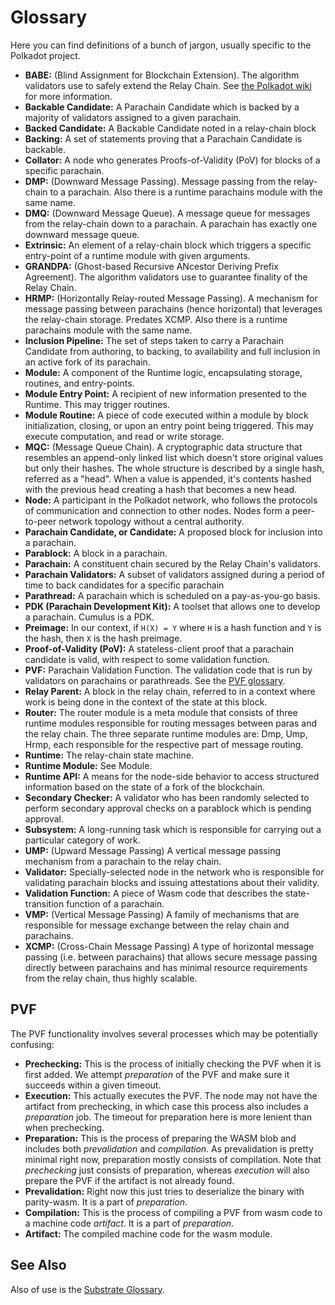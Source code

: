 # Glossary

Here you can find definitions of a bunch of jargon, usually specific to the Polkadot project.

- **BABE:** (Blind Assignment for Blockchain Extension). The algorithm validators use to safely extend the Relay Chain. See [the Polkadot wiki][0] for more information.
- **Backable Candidate:** A Parachain Candidate which is backed by a majority of validators assigned to a given parachain.
- **Backed Candidate:** A Backable Candidate noted in a relay-chain block
- **Backing:** A set of statements proving that a Parachain Candidate is backable.
- **Collator:** A node who generates Proofs-of-Validity (PoV) for blocks of a specific parachain.
- **DMP:** (Downward Message Passing). Message passing from the relay-chain to a parachain. Also there is a runtime parachains module with the same name.
- **DMQ:** (Downward Message Queue). A message queue for messages from the relay-chain down to a parachain. A parachain has
exactly one downward message queue.
- **Extrinsic:** An element of a relay-chain block which triggers a specific entry-point of a runtime module with given arguments.
- **GRANDPA:** (Ghost-based Recursive ANcestor Deriving Prefix Agreement). The algorithm validators use to guarantee finality of the Relay Chain.
- **HRMP:** (Horizontally Relay-routed Message Passing). A mechanism for message passing between parachains (hence horizontal) that leverages the relay-chain storage. Predates XCMP. Also there is a runtime parachains module with the same name.
- **Inclusion Pipeline:** The set of steps taken to carry a Parachain Candidate from authoring, to backing, to availability and full inclusion in an active fork of its parachain.
- **Module:** A component of the Runtime logic, encapsulating storage, routines, and entry-points.
- **Module Entry Point:** A recipient of new information presented to the Runtime. This may trigger routines.
- **Module Routine:** A piece of code executed within a module by block initialization, closing, or upon an entry point being triggered. This may execute computation, and read or write storage.
- **MQC:** (Message Queue Chain). A cryptographic data structure that resembles an append-only linked list which doesn't store original values but only their hashes. The whole structure is described by a single hash, referred as a "head". When a value is appended, it's contents hashed with the previous head creating a hash that becomes a new head.
- **Node:** A participant in the Polkadot network, who follows the protocols of communication and connection to other nodes. Nodes form a peer-to-peer network topology without a central authority.
- **Parachain Candidate, or Candidate:** A proposed block for inclusion into a parachain.
- **Parablock:** A block in a parachain.
- **Parachain:** A constituent chain secured by the Relay Chain's validators.
- **Parachain Validators:** A subset of validators assigned during a period of time to back candidates for a specific parachain
- **Parathread:** A parachain which is scheduled on a pay-as-you-go basis.
- **PDK (Parachain Development Kit):** A toolset that allows one to develop a parachain. Cumulus is a PDK.
- **Preimage:** In our context, if `H(X) = Y` where `H` is a hash function and `Y` is the hash, then `X` is the hash preimage.
- **Proof-of-Validity (PoV):** A stateless-client proof that a parachain candidate is valid, with respect to some validation function.
- **PVF:** Parachain Validation Function. The validation code that is run by validators on parachains or parathreads. See the [PVF glossary][1].
- **Relay Parent:** A block in the relay chain, referred to in a context where work is being done in the context of the state at this block.
- **Router:** The router module is a meta module that consists of three runtime modules responsible for routing messages between paras and the relay chain. The three separate runtime modules are: Dmp, Ump, Hrmp, each responsible for the respective part of message routing.
- **Runtime:** The relay-chain state machine.
- **Runtime Module:** See Module.
- **Runtime API:** A means for the node-side behavior to access structured information based on the state of a fork of the blockchain.
- **Secondary Checker:** A validator who has been randomly selected to perform secondary approval checks on a parablock which is pending approval.
- **Subsystem:** A long-running task which is responsible for carrying out a particular category of work.
- **UMP:** (Upward Message Passing) A vertical message passing mechanism from a parachain to the relay chain.
- **Validator:** Specially-selected node in the network who is responsible for validating parachain blocks and issuing attestations about their validity.
- **Validation Function:** A piece of Wasm code that describes the state-transition function of a parachain.
- **VMP:** (Vertical Message Passing) A family of mechanisms that are responsible for message exchange between the relay chain and parachains.
- **XCMP:** (Cross-Chain Message Passing) A type of horizontal message passing (i.e. between parachains) that allows secure message passing directly between parachains and has minimal resource requirements from the relay chain, thus highly scalable.

## PVF

The PVF functionality involves several processes which may be potentially
confusing:

- **Prechecking:** This is the process of initially checking the PVF when it is
  first added. We attempt *preparation* of the PVF and make sure it succeeds
  within a given timeout.
- **Execution:** This actually executes the PVF. The node may not have the
  artifact from prechecking, in which case this process also includes a
  *preparation* job. The timeout for preparation here is more lenient than when
  prechecking.
- **Preparation:** This is the process of preparing the WASM blob and includes
  both *prevalidation* and *compilation*. As prevalidation is pretty minimal
  right now, preparation mostly consists of compilation. Note that *prechecking*
  just consists of preparation, whereas *execution* will also prepare the PVF if
  the artifact is not already found.
- **Prevalidation:** Right now this just tries to deserialize the binary with
  parity-wasm. It is a part of *preparation*.
- **Compilation:** This is the process of compiling a PVF from wasm code to
  a machine code *artifact*. It is a part of *preparation*.
- **Artifact:** The compiled machine code for the wasm module.

## See Also

Also of use is the [Substrate Glossary](https://substrate.dev/docs/en/knowledgebase/getting-started/glossary).

[0]: https://wiki.polkadot.network/docs/learn-consensus
[1]: #pvf
